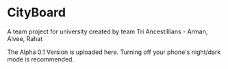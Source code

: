 # CityBoard
A team project for university created by team Tri Ancestillians - Arman, Alvee, Rahat

The Alpha 0.1 Version is uploaded here. Turning off your phone's night/dark mode is recommended. 
